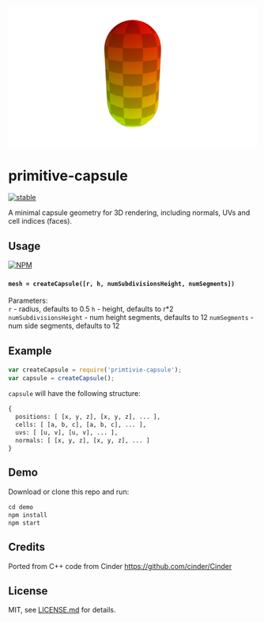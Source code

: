 ![](thumb.png)

# primitive-capsule

[![stable](http://badges.github.io/stability-badges/dist/stable.svg)](http://github.com/badges/stability-badges)

A minimal capsule geometry for 3D rendering, including normals, UVs and cell indices (faces).

## Usage

[![NPM](https://nodei.co/npm/primitive-capsule.png)](https://www.npmjs.com/package/primitive-capsule)

#### `mesh = createCapsule([r, h, numSubdivisionsHeight, numSegments])`

Parameters:  
`r` - radius, defaults to 0.5
`h` - height, defaults to r*2  
`numSubdivisionsHeight` - num height segments, defaults to 12
`numSegments` - num side segments, defaults to 12

## Example

```javascript
var createCapsule = require('primtivie-capsule');
var capsule = createCapsule();
```

`capsule` will have the following structure:

```
{
  positions: [ [x, y, z], [x, y, z], ... ],
  cells: [ [a, b, c], [a, b, c], ... ],
  uvs: [ [u, v], [u, v], ... ],
  normals: [ [x, y, z], [x, y, z], ... ]
}
```

## Demo

Download or clone this repo and run:

```
cd demo
npm install
npm start
```

## Credits

Ported from C++ code from Cinder https://github.com/cinder/Cinder

## License

MIT, see [LICENSE.md](http://github.com/vorg/primitive-capsule/blob/master/LICENSE.md) for details.
